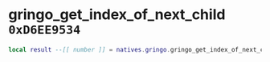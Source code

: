 # gringo_get_index_of_next_child `0xD6EE9534`

```lua
local result --[[ number ]] = natives.gringo.gringo_get_index_of_next_child(_unk0 --[[ number ]], _unk1 --[[ number ]], _unk2 --[[ number ]])
```